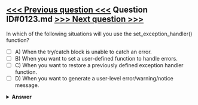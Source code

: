 [<<< Previous question <<<](0122.md)   Question ID#0123.md   [>>> Next question >>>](0124.md)
---

In which of the following situations will you use the set_exception_handler() function?

- [ ] A) When the try/catch block is unable to catch an error.
- [ ] B) When you want to set a user-defined function to handle errors.
- [ ] C) When you want to restore a previously defined exception handler function.
- [ ] D) When you want to generate a user-level error/warning/notice message.

<details><summary><b>Answer</b></summary>
<p>
  Answer: <strong>A</strong>
</p>
</details>
